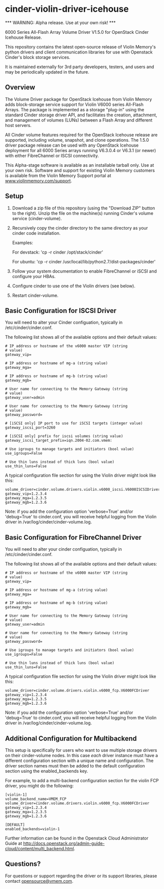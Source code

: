 cinder-violin-driver-icehouse
=============================

*** WARNING: Alpha release. Use at your own risk! ***

6000 Series All-Flash Array Volume Driver V1.5.0 for OpenStack Cinder
Icehouse Release.

This repository contains the latest open-source release of Violin
Memory's python drivers and client communication libraries for use
with Openstack Cinder's block storage services.

It is maintained externally for 3rd party developers, testers, and
users and may be periodically updated in the future.


Overview
--------
The Volume Driver package for OpenStack Icehouse from Violin Memory adds
block-storage service support for Violin V6000 series All-Flash
Arrays. The package is implemented as a storage "plug-in" using the
standard Cinder storage driver API, and facilitates the creation,
attachment, and management of volumes (LUNs) between a Flash Array and
different host servers.

All Cinder volume features required for the OpenStack Icehouse release
are supported, including volume, snapshot, and clone operations. The
1.5.0 driver package release can be used with any OpenStack Icehouse
deployment for all 6000 Series arrays running V6.3.0.4 or V6.3.1 (or
newer) with either FibreChannel or ISCSI connectivity.

This Alpha-stage software is available as an installable tarball
only. Use at your own risk.  Software and support for existing Violin
Memory customers is available from the Violin Memory Support portal at
www.violinmemory.com/support.


Setup
-----

1. Download a zip file of this repository (using the "Download ZIP"
   button to the right).  Unzip the file on the machine(s) running
   Cinder's volume service (cinder-volume).

2. Recursively copy the cinder directory to the same directory as your
   cinder code installation.

    Examples:

    For devstack: 'cp -r cinder /opt/stack/cinder'

    For ubuntu: 'cp -r cinder /usr/local/lib/python2.7/dist-packages/cinder'

3. Follow your system documentation to enable FibreChannel or iSCSI
   and configure your HBAs.

4. Configure cinder to use one of the Violin drivers (see below).

5. Restart cinder-volume.

Basic Configuration for ISCSI Driver
------------------------------------

You will need to alter your Cinder configuation, typically in
/etc/cinder/cinder.conf.

The following list shows all of the available options and their
default values:

    # IP address or hostname of the v6000 master VIP (string
    # value)
    gateway_vip=

    # IP address or hostname of mg-a (string value)
    gateway_mga=

    # IP address or hostname of mg-b (string value)
    gateway_mgb=

    # User name for connecting to the Memory Gateway (string
    # value)
    gateway_user=admin

    # User name for connecting to the Memory Gateway (string
    # value)
    gateway_password=

    # [iSCSI only] IP port to use for iSCSI targets (integer value)
    gateway_iscsi_port=3260

    # [iSCSI only] prefix for iscsi volumes (string value)
    gateway_iscsi_target_prefix=iqn.2004-02.com.vmem:

    # Use igroups to manage targets and initiators (bool value)
    use_igroups=False

    # Use thin luns instead of thick luns (bool value)
    use_thin_luns=False

A typical configuration file section for using the Violin driver might
look like this:

    volume_driver=cinder.volume.drivers.violin.v6000_iscsi.V6000ISCSIDriver
    gateway_vip=1.2.3.4
    gateway_mga=1.2.3.5
    gateway_mgb=1.2.3.6

Note: if you add the configuration option 'verbose=True' and/or
'debug=True' to cinder.conf, you will receive helpful logging from the
Violin driver in /var/log/cinder/cinder-volume.log.

Basic Configuration for FibreChannel Driver
-------------------------------------------
You will need to alter your cinder configuation, typically in
/etc/cinder/cinder.conf.

The following list shows all of the available options and their
default values:

    # IP address or hostname of the v6000 master VIP (string
    # value)
    gateway_vip=

    # IP address or hostname of mg-a (string value)
    gateway_mga=

    # IP address or hostname of mg-b (string value)
    gateway_mgb=

    # User name for connecting to the Memory Gateway (string
    # value)
    gateway_user=admin

    # User name for connecting to the Memory Gateway (string
    # value)
    gateway_password=

    # Use igroups to manage targets and initiators (bool value)
    use_igroups=False

    # Use thin luns instead of thick luns (bool value)
    use_thin_luns=False

A typical configuration file section for using the Violin driver might
look like this:

    volume_driver=cinder.volume.drivers.violin.v6000_fcp.V6000FCDriver
    gateway_vip=1.2.3.4
    gateway_mga=1.2.3.5
    gateway_mgb=1.2.3.6

Note: if you add the configuration option 'verbose=True' and/or
'debug=True' to cinder.conf, you will receive helpful logging from the
Violin driver in /var/log/cinder/cinder-volume.log.

Additional Configuration for Multibackend
-----------------------------------------
This setup is specifically for users who want to use multiple storage
drivers on their cinder-volume nodes.  In this case *each* driver
instance must have a different configuration section with a unique
name and configuration.  The driver section names must then be added
to the default configuration section using the enabled_backends key.

For example, to add a multi-backend configuration section for the
violin FCP driver, you might do the following:

    [violin-1]
    volume_backend_name=VMEM_FCP
    volume_driver=cinder.volume.drivers.violin.v6000_fcp.V6000FCDriver
    gateway_vip=1.2.3.4
    gateway_mga=1.2.3.5
    gateway_mgb=1.2.3.6

    [DEFAULT]
    enabled_backends=violin-1

Further information can be found in the Openstack Cloud Administrator
Guide at
http://docs.openstack.org/admin-guide-cloud/content/multi_backend.html.

Questions?
----------

For questions or support regarding the driver or its support
libraries, please contact opensource@vmem.com.